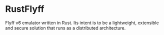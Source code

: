 # RustFlyff
Flyff v6 emulator written in Rust. Its intent is to be a lightweight, extensible and secure solution that runs as a distributed architecture.
